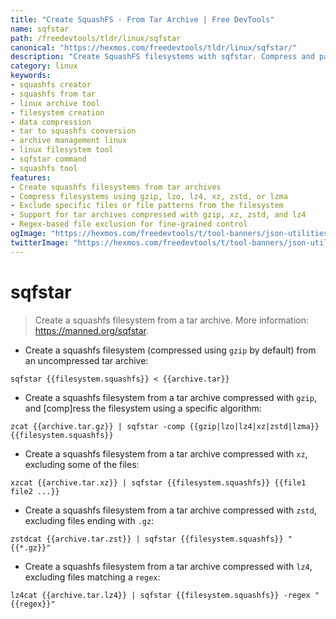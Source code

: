 ```yaml
---
title: "Create SquashFS - From Tar Archive | Free DevTools"
name: sqfstar
path: /freedevtools/tldr/linux/sqfstar
canonical: "https://hexmos.com/freedevtools/tldr/linux/sqfstar/"
description: "Create SquashFS filesystems with sqfstar. Compress and package directories into efficient archives. Free online tool, no registration required."
category: linux
keywords:
- squashfs creator
- squashfs from tar
- linux archive tool
- filesystem creation
- data compression
- tar to squashfs conversion
- archive management linux
- linux filesystem tool
- sqfstar command
- squashfs tool
features:
- Create squashfs filesystems from tar archives
- Compress filesystems using gzip, lzo, lz4, xz, zstd, or lzma
- Exclude specific files or file patterns from the filesystem
- Support for tar archives compressed with gzip, xz, zstd, and lz4
- Regex-based file exclusion for fine-grained control
ogImage: "https://hexmos.com/freedevtools/t/tool-banners/json-utilities-banner.png"
twitterImage: "https://hexmos.com/freedevtools/t/tool-banners/json-utilities-banner.png"
---
```


# sqfstar

> Create a squashfs filesystem from a tar archive.
> More information: <https://manned.org/sqfstar>.

- Create a squashfs filesystem (compressed using `gzip` by default) from an uncompressed tar archive:

`sqfstar {{filesystem.squashfs}} < {{archive.tar}}`

- Create a squashfs filesystem from a tar archive compressed with `gzip`, and [comp]ress the filesystem using a specific algorithm:

`zcat {{archive.tar.gz}} | sqfstar -comp {{gzip|lzo|lz4|xz|zstd|lzma}} {{filesystem.squashfs}}`

- Create a squashfs filesystem from a tar archive compressed with `xz`, excluding some of the files:

`xzcat {{archive.tar.xz}} | sqfstar {{filesystem.squashfs}} {{file1 file2 ...}}`

- Create a squashfs filesystem from a tar archive compressed with `zstd`, excluding files ending with `.gz`:

`zstdcat {{archive.tar.zst}} | sqfstar {{filesystem.squashfs}} "{{*.gz}}"`

- Create a squashfs filesystem from a tar archive compressed with `lz4`, excluding files matching a `regex`:

`lz4cat {{archive.tar.lz4}} | sqfstar {{filesystem.squashfs}} -regex "{{regex}}"`
